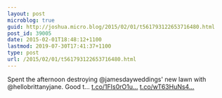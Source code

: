 ```yaml
---
layout: post
microblog: true
guid: http://joshua.micro.blog/2015/02/01/t561793122653716480.html
post_id: 39005
date: 2015-02-01T18:48:12+1100
lastmod: 2019-07-30T17:41:37+1100
type: post
url: /2015/02/01/t561793122653716480.html
---
```

Spent the afternoon destroying @jamesdayweddings' new lawn with @hellobrittanyjane. Good t… [t.co/1FIs0rO1u...](http://t.co/1FIs0rO1uk) [t.co/wT63HuNs4...](http://t.co/wT63HuNs4I)
